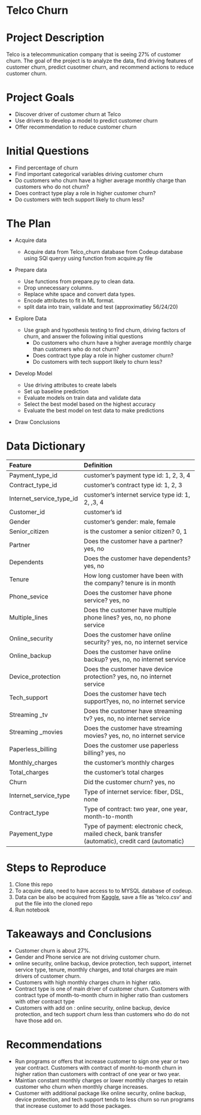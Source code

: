 # Telco Churn

# Project Description

Telco is a telecommunication company that is seeing 27%  of customer churn. The goal of the project is to analyze the data, find driving features of customer churn, predict cusotmer churn, and recommend actions to reduce customer churn.  

# Project Goals
* Discover driver of customer churn at Telco
* Use drivers to develop a model to predict customer churn
* Offer recommendation to reduce customer churn

# Initial Questions
* Find percentage of churn
* Find important categorical variables driving customer churn
* Do customers who churn have a higher average monthly charge than customers who do not churn?
* Does contract type play a role in higher customer churn?
* Do customers with tech support likely to churn less?

# The Plan

* Acquire data
    * Acquire data from Telco_churn database from Codeup database using SQl queryy using function from acquire.py file

* Prepare data
    * Use functions from prepare.py to clean data. 
    * Drop unnecessary columns. 
    * Replace white space and convert data types.
    * Encode attributes to fit in ML format.
    * split data into train, validate and test (approximatley 56/24/20)

* Explore Data
    * Use graph and hypothesis testing to find churn, driving factors of churn, and answer the following initial questions
        * Do customers who churn have a higher average monthly charge than customers who do not churn?
        * Does contract type play a role in higher customer churn?
        * Do customers with tech support likely to churn less?

* Develop Model
    * Use driving attributes to create labels
    * Set up baseline prediction
    * Evaluate models on train data and validate data
    * Select the best model based on the highest accuracy 
    * Evaluate the best model on test data to make predictions

* Draw Conclusions

# Data Dictionary
| Feature | Definition |
|:--------|:-----------|
Payment_type_id|customer’s payment type id: 1, 2, 3, 4|
| Contract_type_id| customer’s contract type id: 1, 2, 3|
| Internet_service_type_id| customer’s internet service type id: 1, 2, ,3, 4|
|  Customer_id| customer’s id|
|  Gender| customer’s gender: male, female|
|  Senior_citizen| is the customer a senior citizen? 0, 1|
|  Partner| Does the customer have a partner? yes, no|
|  Dependents| Does the customer have dependents? yes, no|
|  Tenure| How long customer have been with the company? tenure is in month|
|  Phone_sevice| Does the customer have phone service? yes, no|
|  Multiple_lines | Does the customer have multiple phone lines? yes, no, no phone service|
|  Online_security| Does the customer have online security? yes, no, no internet service|
|  Online_backup| Does the customer have online backup? yes, no, no internet service|
|  Device_protection| Does the customer have device protection? yes, no, no internet service|
|  Tech_support| Does the customer have tech support?yes, no, no internet service|
|  Streaming _tv| Does the customer have streaming tv? yes, no, no internet service|
|  Streaming _movies| Does the customer have streaming movies? yes, no, no internet service|
|  Paperless_billing| Does the customer use paperless billing? yes, no|
|  Monthly_charges| the customer’s monthly charges|
|  Total_charges| the customer’s total charges|
|  Churn| Did the customer churn? yes, no|
|  Internet_service_type| Type of internet service: fiber, DSL, none|
|  Contract_type| Type of contract: two year, one year, month-to-month|
|  Payement_type| Type of payment: electronic check, mailed check, bank transfer (automatic), credit card (automatic)|

# Steps to Reproduce
1. Clone this repo 
2. To acquire data, need to have access to to MYSQL database of codeup. 
3. Data can be also be acquired from [Kaggle](https://www.kaggle.com/datasets/blastchar/telco-customer-churn), save a file as 'telco.csv' and put the file into the cloned repo 
5. Run notebook

# Takeaways and Conclusions
* Customer churn is about 27%.
* Gender and Phone service are not driving customer churn.
* online security, online backup, device protection, tech support, internet service type, tenure, monthly charges, and total charges are main drivers of customer churn.
* Customers with high monthly charges churn in higher ratio.
* Contract type is one of main driver of customer churn. Customers with contract type of month-to-month churn in higher ratio than customers with other contract type
* Customers with add on : online security, online backup, device protection, and tech support churn less than customers who do do not have those add on.

# Recommendations
* Run programs or offers that increase customer to sign one year or two year contract. Customers with contract of monht-to-month churn in higher ration than customers with contract of one year or two year.
* Maintian constant monthly charges or lower monthly charges to retain customer who churn when monthly charge increases.
* Customer with additional package like online security, online backup, device protection, and tech support tends to less churn so run programs that increase customer to add those packages.







